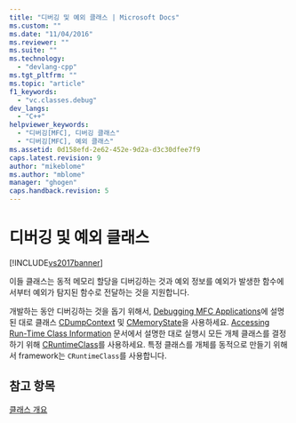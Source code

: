 ```yaml
---
title: "디버깅 및 예외 클래스 | Microsoft Docs"
ms.custom: ""
ms.date: "11/04/2016"
ms.reviewer: ""
ms.suite: ""
ms.technology: 
  - "devlang-cpp"
ms.tgt_pltfrm: ""
ms.topic: "article"
f1_keywords: 
  - "vc.classes.debug"
dev_langs: 
  - "C++"
helpviewer_keywords: 
  - "디버깅[MFC], 디버깅 클래스"
  - "디버깅[MFC], 예외 클래스"
ms.assetid: 0d158efd-2e62-452e-9d2a-d3c30dfee7f9
caps.latest.revision: 9
author: "mikeblome"
ms.author: "mblome"
manager: "ghogen"
caps.handback.revision: 5
---
```

# 디버깅 및 예외 클래스
[!INCLUDE[vs2017banner](../assembler/inline/includes/vs2017banner.md)]

이들 클래스는 동적 메모리 할당을 디버깅하는 것과 예외 정보를 예외가 발생한 함수에서부터 예외가 탐지된 함수로 전달하는 것을 지원합니다.  
  
 개발하는 동안 디버깅하는 것을 돕기 위해서, [Debugging MFC Applications](../Topic/MFC%20Debugging%20Techniques.md)에 설명된 대로 클래스 [CDumpContext](../mfc/reference/cdumpcontext-class.md) 및 [CMemoryState](../mfc/reference/cmemorystate-structure.md)을 사용하세요.  [Accessing Run\-Time Class Information](../mfc/accessing-run-time-class-information.md) 문서에서 설명한 대로 실행시 모든 개체 클래스를 결정하기 위해 [CRuntimeClass](../mfc/reference/cruntimeclass-structure.md)를 사용하세요.  특정 클래스를 개체를 동적으로 만들기 위해서 framework는 `CRuntimeClass`를 사용합니다.  
  
## 참고 항목  
 [클래스 개요](../mfc/class-library-overview.md)